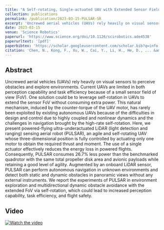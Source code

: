 ```yaml
---
title: "A Self-rotating, Single-actuated UAV with Extended Sensor Field of View for Autonomous Navigation"
collection: publications
permalink: /publication/2023-03-15-PULSAR-SR
excerpt: 'Uncrewed aerial vehicles (UAVs) rely heavily on visual sensors to perceive obstacles and explore environments. Current UAVs are limited in both ...'
date: 2023-03-15
venue: 'Science Robotics'
paperurl: 'https://www.science.org/doi/10.1126/scirobotics.ade4538'
paperurltext: '[pdf]'
paperbibtex: 'https://scholar.googleusercontent.com/scholar.bib?q=info:-n8qyHFAUjIJ:scholar.google.com/&amp;output=citation&amp;scisdr=Cm3pnLgeELeo6o2XGKc:AGlGAw8AAAAAZHCSAKfg37WQDSeGi80O4_wIfaQ&amp;scisig=AGlGAw8AAAAAZHCSADpcfSvOAhBjYT4dEJOJ1BE&amp;scisf=4&amp;ct=citation&amp;cd=-1'
citation: 'Chen, N., Kong, F., Xu, W., Cai, Y., Li, H., He, D., ... &amp; Zhang, F. (2023). A self-rotating, single-actuated UAV with extended sensor field of view for autonomous navigation. <i>Science Robotics</i>, 8(76), eade4538.'
---
```

## Abstract

Uncrewed aerial vehicles (UAVs) rely heavily on visual sensors to perceive obstacles and explore environments. Current UAVs are limited in both perception capability and task efficiency because of a small sensor field of view (FoV). One solution could be to leverage self-rotation in UAVs to extend the sensor FoV without consuming extra power. This natural mechanism, induced by the counter-torque of the UAV motor, has rarely been exploited by existing autonomous UAVs because of the difficulties in design and control due to highly coupled and nonlinear dynamics and the challenges in navigation brought by the high-rate self-rotation. Here, we present powered-flying ultra-underactuated LiDAR (light detection and ranging) sensing aerial robot (PULSAR), an agile and self-rotating UAV whose three-dimensional position is fully controlled by actuating only one motor to obtain the required thrust and moment. The use of a single actuator effectively reduces the energy loss in powered flights. Consequently, PULSAR consumes 26.7% less power than the benchmarked quadrotor with the same total propeller disk area and avionic payloads while retaining a good level of agility. Augmented by an onboard LiDAR sensor, PULSAR can perform autonomous navigation in unknown environments and detect both static and dynamic obstacles in panoramic views without any external instruments. We report the experiments of PULSAR in environment exploration and multidirectional dynamic obstacle avoidance with the extended FoV via self-rotation, which could lead to increased perception capability, task efficiency, and flight safety.

## Video
[![Watch the video](https://img.youtube.com/vi/lrEJnJrRJsQ/maxresdefault.jpg)](https://www.youtube.com/watch?v=lrEJnJrRJsQ)
